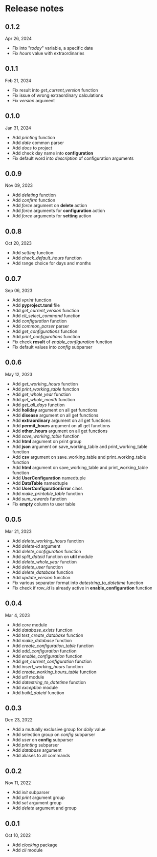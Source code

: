 # Release notes

## 0.1.2

Apr 26, 2024

- Fix into "_today_" variable, a specific date
- Fix _hours_ value with extraordinaries

## 0.1.1

Feb 21, 2024

- Fix result into _get_current_version_ function
- Fix issue of wrong extraordinary calculations
- Fix _version_ argument

## 0.1.0

Jan 31, 2024

- Add _printing_ function
- Add _date_ common parser
- Add _docs_ to project
- Add check day name into **configuration**
- Fix default word into _description_ of configuration arguments

## 0.0.9

Nov 09, 2023

- Add _deleting_ function
- Add _confirm_ function
- Add _force_ argument on **delete** action
- Add _force_ arguments for **configuration** action
- Add _force_ arguments for **setting** action

## 0.0.8

Oct 20, 2023

- Add _setting_ function
- Add _check_default_hours_ function
- Add range choice for days and months

## 0.0.7

Sep 06, 2023

- Add _vprint_ function
- Add **pyproject.toml** file
- Add _get_current_version_ function
- Add _cli_select_command_ function
- Add _configuration_ function
- Add _common_parser_ parser
- Add _get_configurations_ function
- Add _print_configurations_ function
- Fix check **result** of _enable_configuration_ function
- Fix default values into _config_ subparser

## 0.0.6

May 12, 2023

- Add _get_working_hours_ function
- Add _print_working_table_ function
- Add _get_whole_year_ function
- Add _get_whole_month_ function
- Add _get_all_days_ function
- Add **holiday** argument on all get functions
- Add **disease** argument on all get functions
- Add **extraordinary** argument on all get functions
- Add **permit_hours** argument on all get functions
- Add **other_hours** argument on all get functions
- Add _save_working_table_ function
- Add **html** argument on print group
- Add **json** argument on save_working_table and print_working_table function
- Add **csv** argument on save_working_table and print_working_table function
- Add **html** argument on save_working_table and print_working_table function
- Add **UserConfiguration** namedtuple
- Add **DataTable** namedtuple
- Add **UserConfigurationError** class
- Add _make_printable_table_ function
- Add _sum_rewards_ function
- Fix **empty** column to user table

## 0.0.5

Mar 21, 2023

- Add _delete_working_hours_ function
- Add _delete-id_ argument
- Add _delete_configuration_ function
- Add _split_dateid_ function on **util** module
- Add _delete_whole_year_ function
- Add _delete_user_ function
- Add _delete_database_ function
- Add _update_version_ function
- Fix various separator format into _datestring_to_datetime_ function
- Fix check if _row_id_ is already active in **enable_configuration** function

## 0.0.4

Mar 4, 2023

- Add _core_ module
- Add _database_exists_ function
- Add _test_create_database_ function
- Add _make_database_ function
- Add _create_configuration_table_ function
- Add _add_configuration_ function
- Add _enable_configuration_ function
- Add _get_current_configuration_ function
- Add _insert_working_hours_ function
- Add _create_working_hours_table_ function
- Add _util_ module
- Add _datestring_to_datetime_ function
- Add _exception_ module
- Add _build_dateid_ function

## 0.0.3

Dec 23, 2022

- Add a mutually exclusive group for _daily_ value
- Add selection group on _config_ subparser
- Add _user_ on **config** subparser
- Add _printing_ subparser
- Add _database_ argument
- Add aliases to all commands

## 0.0.2

Nov 11, 2022

- Add _init_ subparser
- Add _print_ argument group
- Add _set_ argument group
- Add _delete_ argument and group

## 0.0.1

Oct 10, 2022

- Add _clocking_ package
- Add _cli_ module
